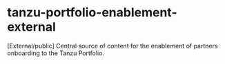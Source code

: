 # tanzu-portfolio-enablement-external
[External/public] Central source of content for the enablement of partners onboarding to the Tanzu Portfolio.

